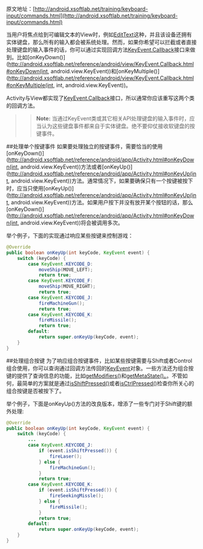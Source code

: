 原文地址：[http://android.xsoftlab.net/training/keyboard-input/commands.html](http://android.xsoftlab.net/training/keyboard-input/commands.html)

当用户将焦点给到可编辑文本的View时，例如[EditText](http://android.xsoftlab.net/reference/android/widget/EditText.html)这种，并且该设备还拥有实体键盘，那么所有的输入都会被系统处理。然而，如果你希望可以拦截或者直接处理键盘的输入事件的话，你可以通过实现回调方法[KeyEvent.Callback](http://android.xsoftlab.net/reference/android/view/KeyEvent.Callback.html)接口来做到。比如[onKeyDown()](http://android.xsoftlab.net/reference/android/view/KeyEvent.Callback.html#onKeyDown(int, android.view.KeyEvent))和[onKeyMultiple()](http://android.xsoftlab.net/reference/android/view/KeyEvent.Callback.html#onKeyMultiple(int, int, android.view.KeyEvent))。

Activity与View都实现了[KeyEvent.Callback](http://android.xsoftlab.net/reference/android/view/KeyEvent.Callback.html)接口，所以通常你应该重写这两个类的回调方法。

>> **Note:** 当通过KeyEvent类或其它相关API处理键盘的输入事件时，应当认为这些键盘事件都来自于实体键盘。绝不要仰仗接收软键盘的按键事件。

##处理单个按键事件
如果要处理独立的按键事件，需要恰当的使用[onKeyDown()](http://android.xsoftlab.net/reference/android/app/Activity.html#onKeyDown(int, android.view.KeyEvent))方法或者[onKeyUp()](http://android.xsoftlab.net/reference/android/app/Activity.html#onKeyUp(int, android.view.KeyEvent))方法。通常情况下，如果要确保只有一个按键被按下时，应当只使用[onKeyUp()](http://android.xsoftlab.net/reference/android/app/Activity.html#onKeyUp(int, android.view.KeyEvent))方法。如果用户按下并没有放开某个按钮的话，那么[onKeyDown()](http://android.xsoftlab.net/reference/android/app/Activity.html#onKeyDown(int, android.view.KeyEvent))将会被调用多次。

举个例子，下面的实现通过响应某些按键来控制游戏：
```java
@Override
public boolean onKeyUp(int keyCode, KeyEvent event) {
    switch (keyCode) {
        case KeyEvent.KEYCODE_D:
            moveShip(MOVE_LEFT);
            return true;
        case KeyEvent.KEYCODE_F:
            moveShip(MOVE_RIGHT);
            return true;
        case KeyEvent.KEYCODE_J:
            fireMachineGun();
            return true;
        case KeyEvent.KEYCODE_K:
            fireMissile();
            return true;
        default:
            return super.onKeyUp(keyCode, event);
    }
}
```

##处理组合按键
为了响应组合按键事件，比如某些按键需要与Shift或者Control组合使用，你可以查询通过回调方法传回的[KeyEvent](http://android.xsoftlab.net/reference/android/view/KeyEvent.html)对象。一些方法还为组合按键的提供了查询信息的功能，比如[getModifiers()](http://android.xsoftlab.net/reference/android/view/KeyEvent.html#getModifiers())和[getMetaState()。](http://android.xsoftlab.net/reference/android/view/KeyEvent.html#getMetaState())。不管如何，最简单的方案就是通过[isShiftPressed()](http://android.xsoftlab.net/reference/android/view/KeyEvent.html#isShiftPressed())或者[isCtrlPressed()](http://android.xsoftlab.net/reference/android/view/KeyEvent.html#isCtrlPressed())检查你所关心的组合按键是否被按下了。

举个例子，下面是onKeyUp()方法的改良版本，增添了一些专门对于Shift键的额外处理:
```java
@Override
public boolean onKeyUp(int keyCode, KeyEvent event) {
    switch (keyCode) {
        ...
        case KeyEvent.KEYCODE_J:
            if (event.isShiftPressed()) {
                fireLaser();
            } else {
                fireMachineGun();
            }
            return true;
        case KeyEvent.KEYCODE_K:
            if (event.isShiftPressed()) {
                fireSeekingMissle();
            } else {
                fireMissile();
            }
            return true;
        default:
            return super.onKeyUp(keyCode, event);
    }
}
```


